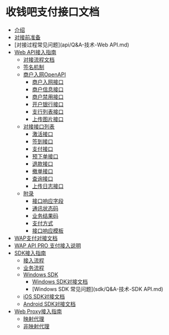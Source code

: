 # 收钱吧支付接口文档
* [介绍](README.md)
* [对接前准备](business.md)
* [对接过程常见问题](api/Q&A-技术-Web API.md)
* [Web API接入指南](api/README.md)
    * [对接流程文档](api/apiflow.md)
    * [签名机制](api/sign.md) 
    * [商户入网OpenAPI](api/merchantOpenAPI.md)
       * [商户入网接口](api/interface/merchantCreate.md)
       * [商户信息接口](api/interface/merchantInfo.md)
       * [商户禁用接口](api/interface/merchantClose.md)
       * [开户银行接口](api/interface/merchantBanks.md)
       * [支行列表接口](api/interface/merchantBranches.md)
       * [上传图片接口](api/interface/merchantUpload.md)
    * [对接接口列表]()
       * [激活接口](api/interface/activate.md)
       * [签到接口](api/interface/checkin.md)
       * [支付接口](api/interface/pay.md)
       * [预下单接口](api/interface/precreate.md)
       * [退款接口](api/interface/refund.md)
       * [撤单接口](api/interface/revoke&cancel.md)
       * [查询接口](api/interface/query.md)
       * [上传日志接口](api/interface/uploadLog.md)
    * [附录]()
       * [接口响应字段](api/annex/responseParams.md)
       * [通讯状态码](api/annex/responseCode.md)
       * [业务结果码](api/annex/resultCode.md)
       * [支付方式](api/annex/payway.md)
       * [接口响应模板](api/annex/responseExample.md)
* [WAP支付对接文档](api/wap.md)    
* [WAP API PRO 支付接入说明](api/wap2.md)
* [SDK接入指南](sdk/README.md)
    * [接入流程](sdk/flow.md)
    * [业务流程](sdk/business.md)
    * [Windows SDK]()
       * [Windows SDK对接文档](sdk/windows.md)
       * [Windows SDK 常见问题](sdk/Q&A-技术-SDK API.md)
    * [iOS SDK对接文档](sdk/ios.md)
    * [Android SDK对接文档](sdk/android.md)
* [Web Proxy接入指南](proxy/README.md)
    * [映射代理](proxy/webproxy-auto.md)
    * [非映射代理](proxy/webproxy.md)
    
    
   

